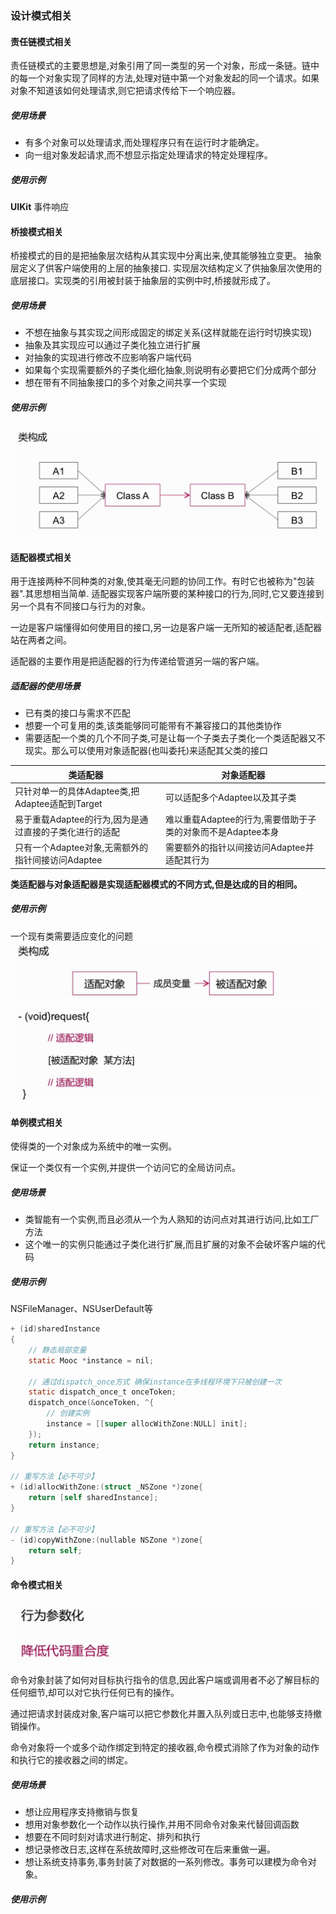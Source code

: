 ### 设计模式相关

#### 责任链模式相关
责任链模式的主要思想是,对象引用了同一类型的另一个对象，形成一条链。链中的每一个对象实现了同样的方法,处理对链中第一个对象发起的同一个请求。如果对象不知道该如何处理请求,则它把请求传给下一个响应器。

##### 使用场景
* 有多个对象可以处理请求,而处理程序只有在运行时才能确定。
* 向一组对象发起请求,而不想显示指定处理请求的特定处理程序。

##### 使用示例
**UIKit** 事件响应

#### 桥接模式相关
桥接模式的目的是把抽象层次结构从其实现中分离出来,使其能够独立变更。 
抽象层定义了供客户端使用的上层的抽象接口. 实现层次结构定义了供抽象层次使用的底层接口。实现类的引用被封装于抽象层的实例中时,桥接就形成了。

##### 使用场景
* 不想在抽象与其实现之间形成固定的绑定关系(这样就能在运行时切换实现)
* 抽象及其实现应可以通过子类化独立进行扩展
* 对抽象的实现进行修改不应影响客户端代码
* 如果每个实现需要额外的子类化细化抽象,则说明有必要把它们分成两个部分
* 想在带有不同抽象接口的多个对象之间共享一个实现

##### 使用示例

![](./img/Snip20190310_102.png)


#### 适配器模式相关
用于连接两种不同种类的对象,使其毫无问题的协同工作。有时它也被称为"包装器".其思想相当简单. 适配器实现客户端所要的某种接口的行为,同时,它又要连接到另一个具有不同接口与行为的对象。

一边是客户端懂得如何使用目的接口,另一边是客户端一无所知的被适配者,适配器站在两者之间。

适配器的主要作用是把适配器的行为传递给管道另一端的客户端。


##### 适配器的使用场景
* 已有类的接口与需求不匹配
* 想要一个可复用的类,该类能够同可能带有不兼容接口的其他类协作
* 需要适配一个类的几个不同子类,可是让每一个子类去子类化一个类适配器又不现实。那么可以使用对象适配器(也叫委托)来适配其父类的接口



| 类适配器 | 对象适配器 |  
| --- | --- | 
|  只针对单一的具体Adaptee类,把Adaptee适配到Target |  可以适配多个Adaptee以及其子类|
| 易于重载Adaptee的行为,因为是通过直接的子类化进行的适配| 难以重载Adaptee的行为,需要借助于子类的对象而不是Adaptee本身 |
|只有一个Adaptee对象,无需额外的指针间接访问Adaptee | 需要额外的指针以间接访问Adaptee并适配其行为|  




**类适配器与对象适配器是实现适配器模式的不同方式,但是达成的目的相同。**


##### 使用示例
一个现有类需要适应变化的问题
![](./img/Snip20190310_103.png)

![](./img/Snip20190310_104.png)

#### 单例模式相关
使得类的一个对象成为系统中的唯一实例。

保证一个类仅有一个实例,并提供一个访问它的全局访问点。

##### 使用场景
* 类智能有一个实例,而且必须从一个为人熟知的访问点对其进行访问,比如工厂方法
* 这个唯一的实例只能通过子类化进行扩展,而且扩展的对象不会破坏客户端的代码


##### 使用示例
NSFileManager、NSUserDefault等


```objective-c
+ (id)sharedInstance
{
    // 静态局部变量
    static Mooc *instance = nil;
    
    // 通过dispatch_once方式 确保instance在多线程环境下只被创建一次
    static dispatch_once_t onceToken;
    dispatch_once(&onceToken, ^{
        // 创建实例
        instance = [[super allocWithZone:NULL] init];
    });
    return instance;
}

// 重写方法【必不可少】
+ (id)allocWithZone:(struct _NSZone *)zone{
    return [self sharedInstance];
}

// 重写方法【必不可少】
- (id)copyWithZone:(nullable NSZone *)zone{
    return self;
}
```


#### 命令模式相关

![](./img/Snip20190310_105.png)

 命令对象封装了如何对目标执行指令的信息,因此客户端或调用者不必了解目标的任何细节,却可以对它执行任何已有的操作。
 
 通过把请求封装成对象,客户端可以把它参数化并置入队列或日志中,也能够支持撤销操作。
 
 命令对象将一个或多个动作绑定到特定的接收器,命令模式消除了作为对象的动作和执行它的接收器之间的绑定。
 
##### 使用场景
* 想让应用程序支持撤销与恢复
* 想用对象参数化一个动作以执行操作,并用不同命令对象来代替回调函数
* 想要在不同时刻对请求进行制定、排列和执行
* 想记录修改日志,这样在系统故障时,这些修改可在后来重做一遍。
* 想让系统支持事务,事务封装了对数据的一系列修改。事务可以建模为命令对象。


##### 使用示例



 